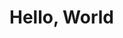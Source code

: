 # Hello, World





<!--
![Anurag's GitHub stats](https://github-readme-stats.vercel.app/api?username=jiminu&show_icons=true&theme=dark)
-->

<!--
![Top Langs](https://github-readme-stats.vercel.app/api/top-langs/?username=jiminu&layout=compact&theme=dark)
-->




<!--
**jiminu/jiminu** is a ✨ _special_ ✨ repository because its `README.md` (this file) appears on your GitHub profile.

Here are some ideas to get you started:

- 🔭 I’m currently working on ...
- 🌱 I’m currently learning ...
- 👯 I’m looking to collaborate on ...
- 🤔 I’m looking for help with ...
- 💬 Ask me about ...
- 📫 How to reach me: ...
- 😄 Pronouns: ...
- ⚡ Fun fact: ...
-->
